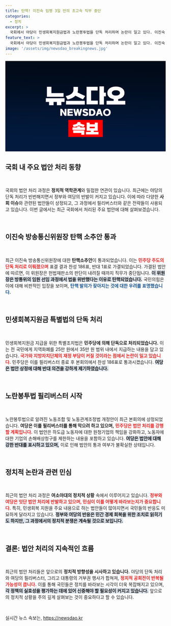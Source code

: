 ```yaml
---
title: 탄핵! 이진숙 임명 3일 만의 초고속 직무 중단
categories:
  - 정치
excerpt: >
  국회에서 야당이 민생회복지원금법과 노란봉투법을 단독 처리하며 논란이 일고 있다. 이진숙 방통위원장 탄핵안이 통과되면서 정치적 긴장감이 고조된 가운데, 대통령의 거부권 행사가 예상되는 상황이다.
feature_text: >
  국회에서 야당이 민생회복지원금법과 노란봉투법을 단독 처리하며 논란이 일고 있다. 이진숙 방통위원장 탄핵안이 통과되면서 정치적 긴장감이 고조된 가운데, 대통령의 거부권 행사가 예상되는 상황이다.
image: '/assets/img/newsdao_breakingnews.jpg'
---
```


<p><img src="/assets/img/newsdao_breakingnews.jpg" alt="firstkoreanews 속보" /></p>

<h2 data-ke-size="size26">국회 내 주요 법안 처리 동향</h2>

<p data-ke-size="size16">&nbsp;</p>

<p>국회의 법안 처리 과정은 <b>정치적 역학관계</b>와 밀접한 연관이 있습니다. 최근에는 야당의 단독 처리가 빈번해지면서 정부와 여당의 반발이 커지고 있습니다. 이에 따라 다양한 <b>사회 이슈</b>와 관련된 법안들이 상정되고, 그 과정에서 필리버스터와 같은 전략들이 사용되고 있습니다. 이번 글에서는 최근 국회에서 처리된 주요 법안에 대해 살펴보겠습니다.</p>

<p data-ke-size="size16">&nbsp;</p>

<h2 data-ke-size="size26">이진숙 방송통신위원장 탄핵 소추안 통과</h2>

<p data-ke-size="size16">&nbsp;</p>

<p>최근 이진숙 방송통신위원장에 대한 <b>탄핵소추안</b>이 통과되었습니다. 이는 <b><span style="color: #ee2323;">민주당 주도의 단독 처리로 이뤄졌으며</span></b> 표결 결과 찬성 186표, 반대 1표로 가결되었습니다. 가결된 법안에 따르면, 이 위원장은 헌법재판소의 판단이 내려질 때까지 직무가 중단됩니다. <b><span style="background-color: #21538527;">이 위원장은 방통위의 임원 선임 과정에서 법을 위반했다는 이유로 탄핵되었습니다.</span></b> 국민의힘은 이에 대해 비판적인 입장을 보이며, <b><span style="color: #1a5490;">탄핵 발의가 잦아지는 것에 대한 우려를 표명했습니다.</span></b></p>

<p data-ke-size="size16">&nbsp;</p>

<h2 data-ke-size="size26">민생회복지원금 특별법의 단독 처리</h2>

<p data-ke-size="size16">&nbsp;</p>

<p>민생회복지원금 지급을 위한 특별조치법은 <b>민주당에 의해 단독으로 처리되었습니다.</b> 이는 전 국민에게 지역화폐를 25만 원에서 35만 원 범위 내에서 지급하는 내용을 담고 있습니다. <b><span style="color: #ee2323;">국가와 지방자치단체의 재정 부담이 커질 것이라는 점에서 논란이 일고 있습니다.</span></b> 민주당은 이를 필리버스터 종료 후 본회의에서 찬성 186표로 통과시켰습니다. <b><span style="background-color: #21538527;">여당은 법안 상정에 대해 반대 의견을 강하게 제기하였습니다.</span></b></p>

<p data-ke-size="size16">&nbsp;</p>

<h2 data-ke-size="size26">노란봉투법 필리버스터 시작</h2>

<p data-ke-size="size16">&nbsp;</p>

<p>노란봉투법으로 알려진 노동조합 및 노동관계조정법 개정안이 최근 본회의에 상정되었습니다. <b>여당은 이를 필리버스터를 통해 막으려 하고 있으며,</b> <b><span style="color: #ee2323;">민주당은 법안 처리를 강행할 계획입니다.</span></b> 이 법안은 하도급 노동자에 대한 원청기업의 책임을 강화하고, 노동자에 대한 기업의 손해배상청구를 제한하는 내용을 포함하고 있습니다. <b><span style="background-color: #21538527;">여당은 법안에 대해 강한 반대를 표시하고 있으며,</span></b> 이로 인해 법안의 통과 여부가 불확실한 상태입니다.</p>

<p data-ke-size="size16">&nbsp;</p>

<h2 data-ke-size="size26">정치적 논란과 관련 민심</h2>

<p data-ke-size="size16">&nbsp;</p>

<p>최근의 법안 처리 과정은 <b>여소야대의 정치적 상황</b> 속에서 이루어지고 있습니다. <b><span style="color: #ee2323;">정부와 여당은 잇단 법안 처리에 반발하고 있으며, 민심이 이를 어떻게 바라보는지가 중요합니다.</span></b> 특히, 민생회복 지원을 주요 내용으로 하는 법안들이 많아지면서 국민들의 반응도 미묘하게 달라지고 있습니다. <b><span style="background-color: #21538527;">정부와 여당의 반응은 민간 경제 회복을 위한 조치로 읽히기도 하지만, 그 과정에서의 정치적 분쟁은 계속될 것으로 보입니다.</span></b></p>

<p data-ke-size="size16">&nbsp;</p>

<h2 data-ke-size="size26">결론: 법안 처리의 지속적인 흐름</h2>

<p data-ke-size="size16">&nbsp;</p>

<p>최근의 법안 처리들은 앞으로의 <b>정치적 방향성을 시사하고 있습니다.</b> 야당의 단독 처리와 여당의 필리버스터, 그리고 대통령의 거부권 행사가 합쳐져, <b><span style="color: #ee2323;">정치적 공회전이 반복될 가능성이 큽니다.</span></b> 이를 통해 국민들은 정치를 바라보는 시각이 더욱 복잡해지고 있으며, <b><span style="background-color: #21538527;">각 정책의 실효성을 평가하는 데에 있어 신중해야 할 필요성이 커지고 있습니다.</span></b> 앞으로의 정치적 상황을 주의 깊게 살펴보는 것이 중요하다고 할 수 있습니다.</p>

<p data-ke-size="size16">&nbsp;</p>
실시간 뉴스 속보는, <a href="https://newsdao.kr" rel="dofollow">https://newsdao.kr</a>


